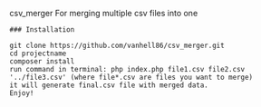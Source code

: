 <hi>csv_merger</h1>
For merging multiple csv files into one

    ### Installation

    git clone https://github.com/vanhell86/csv_merger.git
    cd projectname
    composer install
    run command in terminal: php index.php file1.csv file2.csv '../file3.csv' (where file*.csv are files you want to merge)
    it will generate final.csv file with merged data.
    Enjoy!
